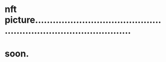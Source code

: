 # nft picture......................................................................................
# soon.
